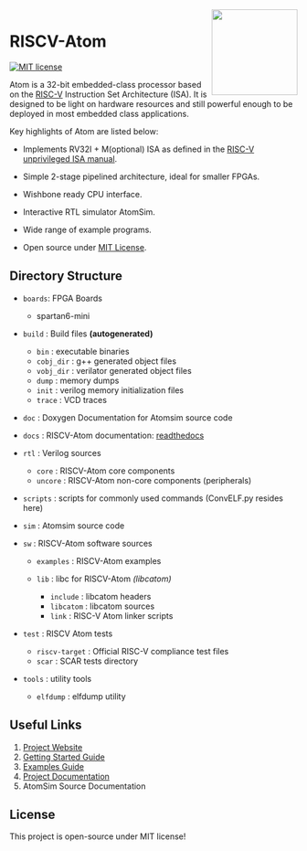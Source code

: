 <img align="right" src="doc/diagrams/atom_icon.png" width= "150" />

# RISCV-Atom

[![MIT license](https://img.shields.io/badge/License-MIT-blue.svg)](https://lbesson.mit-license.org/)

Atom is a 32-bit embedded-class processor based on the [RISC-V](https://riscv.org/) Instruction Set Architecture (ISA). It is designed to be light on hardware resources and still powerful enough to be deployed in most embedded class applications.

Key highlights of Atom are listed below:

- Implements RV32I + M(optional) ISA as defined in the [RISC-V unprivileged ISA manual](https://github.com/riscv/riscv-isa-manual/releases/download/Ratified-IMAFDQC/riscv-spec-20191213.pdf).

- Simple 2-stage pipelined architecture, ideal for smaller FPGAs.

- Wishbone ready CPU interface.

- Interactive RTL simulator AtomSim.

- Wide range of example programs.

- Open source under [MIT License](https://en.wikipedia.org/wiki/MIT_License).

## Directory Structure
- `boards`: FPGA Boards
  -  spartan6-mini

- `build` : Build files **(autogenerated)**
  - `bin` : executable binaries
  - `cobj_dir` : g++ generated object files
  - `vobj_dir` : verilator generated object files
  - `dump` : memory dumps
  - `init` : verilog memory initialization files
  - `trace` : VCD traces

- `doc` : Doxygen Documentation for Atomsim source code
- `docs` : RISCV-Atom documentation: [readthedocs](https://riscv-atom.readthedocs.io/en/latest/index.html)
- `rtl` : Verilog sources
  - `core` : RISCV-Atom core components
  - `uncore` : RISCV-Atom non-core components (peripherals)
- `scripts` : scripts for commonly used commands (ConvELF.py resides here)
- `sim` : Atomsim source code
- `sw` : RISCV-Atom software sources
  - `examples` : RISCV-Atom examples

  - `lib` : libc for RISCV-Atom *(libcatom)*
    - `include` : libcatom headers
    - `libcatom` : libcatom sources
    - `link` : RISC-V Atom linker scripts

- `test` : RISCV Atom tests
  - `riscv-target` : Official RISC-V compliance test files
  - `scar` : SCAR tests directory

- `tools` : utility tools
  - `elfdump` : elfdump utility

## Useful Links
1. [Project Website](https://sites.google.com/view/saurabh-singh-web/projects/risc-v-atom?authuser=0)
2. [Getting Started Guide](https://riscv-atom.readthedocs.io/en/latest/pages/getting-started/prerequisites.html)
3. [Examples Guide](https://riscv-atom.readthedocs.io/en/latest/pages/getting-started/examples.html)
4. [Project Documentation](https://riscv-atom.readthedocs.io/en/latest/index.html)
5. AtomSim Source Documentation

## License
This project is open-source under MIT license!

